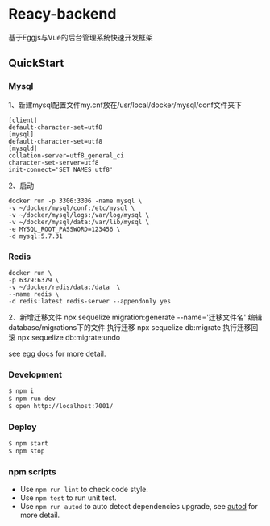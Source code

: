 # Reacy-backend
基于Eggjs与Vue的后台管理系统快速开发框架

## QuickStart

### Mysql 
1、新建mysql配置文件my.cnf放在/usr/local/docker/mysql/conf文件夹下
```
[client]
default-character-set=utf8
[mysql]
default-character-set=utf8
[mysqld]
collation-server=utf8_general_ci
character-set-server=utf8
init-connect='SET NAMES utf8'
```

2、启动
```
docker run -p 3306:3306 -name mysql \
-v ~/docker/mysql/conf:/etc/mysql \
-v ~/docker/mysql/logs:/var/log/mysql \
-v ~/docker/mysql/data:/var/lib/mysql \
-e MYSQL_ROOT_PASSWORD=123456 \
-d mysql:5.7.31
```


### Redis
```
docker run \
-p 6379:6379 \
-v ~/docker/redis/data:/data  \
--name redis \
-d redis:latest redis-server --appendonly yes
```

2、新增迁移文件
npx sequelize migration:generate --name='迁移文件名'
编辑database/migrations下的文件
执行迁移 npx sequelize db:migrate
执行迁移回滚 npx sequelize db:migrate:undo

<!-- add docs here for user -->

see [egg docs][egg] for more detail.

### Development

```bash
$ npm i
$ npm run dev
$ open http://localhost:7001/
```

### Deploy

```bash
$ npm start
$ npm stop
```

### npm scripts

- Use `npm run lint` to check code style.
- Use `npm test` to run unit test.
- Use `npm run autod` to auto detect dependencies upgrade, see [autod](https://www.npmjs.com/package/autod) for more detail.


[egg]: https://eggjs.org